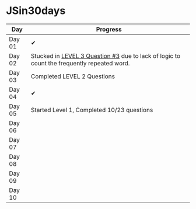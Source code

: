 # JSin30days

Day|Progress
--|--
Day 01 | ✔
Day 02 |Stucked in [LEVEL 3 Question #3](https://github.com/Asabeneh/30-Days-Of-JavaScript/blob/master/02_Day_Data_types/02_day_data_types.md#exercises-level-3) due to lack of logic to count the frequently repeated word.
Day 03 |Completed LEVEL 2 Questions 
Day 04 | ✔ 
Day 05 | Started Level 1, Completed 10/23 questions
Day 06 |
Day 07 |
Day 08 |
Day 09 |
Day 10 |
